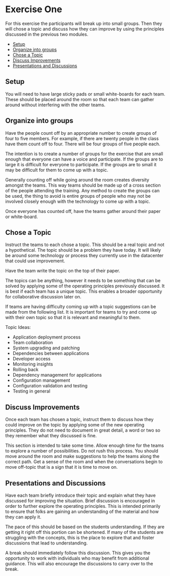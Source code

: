 ﻿# Exercise One
For this exercise the participants will break up into small groups. Then they will chose a topic and discuss how they can improve by using the principles discussed in the previous two modules.

 - [Setup](#setup)
 - [Organize into groups](#organize-into-groups)
 - [Chose a Topic](#chose-a-topic)
 - [Discuss Improvements](#discuss-improvements)
 - [Presentations and Discussions](#presentations-and-discussions)

## Setup
You will need to have large sticky pads or small white-boards for each team. These should be placed around the room so that each team can gather around without interfering with the other teams.

## Organize into groups
Have the people count off by an appropriate number to create groups of four to five members. For example, if there are twenty people in the class have them count off to four. There will be four groups of five people each.

The intention is to create a number of groups for the exercise that are small enough that everyone can have a voice and participate. If the groups are to large it is difficult for everyone to participate. If the groups are to small it may be difficult for them to come up with a topic.

Generally counting off while going around the room creates diversity amongst the teams. This way teams should be made up of a cross section of the people attending the training. Any method to create the groups can be used, the thing to avoid is entire groups of people who may not be involved closely enough with the technology to come up with a topic.

Once everyone has counted off, have the teams gather around their paper or white-board.

## Chose a Topic
Instruct the teams to each chose a topic. This should be a real topic and not a hypothetical. The topic should be a problem they have today. It will likely be around some technology or process they currently use in the datacenter that could use improvement.

Have the team write the topic on the top of their paper.

The topics can be anything, however it needs to be something that can be solved by applying some of the operating principles previously discussed. It is best if each team has a unique topic. This enables a broader opportunity for collaborative discussion later on.

If teams are having difficulty coming up with a topic suggestions can be made from the following list. It is important for teams to try and come up with their own topic so that it is relevant and meaningful to them.

Topic Ideas:
 - Application deployment process
 - Team collaboration
 - System upgrading and patching
 - Dependencies between applications
 - Developer access
 - Monitoring insights
 - Rolling back
 - Dependency management for applications
 - Configuration management
 - Configuration validation and testing
 - Testing in general

## Discuss Improvements
Once each team has chosen a topic, instruct them to discuss how they could improve on the topic by applying some of the new operating principles. They do not need to document in great detail, a word or two so they remember what they discussed is fine.

This section is intended to take some time. Allow enough time for the teams to explore a number of possibilities. Do not rush this process. You should move around the room and make suggestions to help the teams along the correct path. Get a sense of the room and when the conversations begin to move off-topic that is a sign that it is time to move on.

## Presentations and Discussions
Have each team briefly introduce their topic and explain what they have discussed for improving the situation. Brief discussion is encouraged in order to further explore the operating principles. This is intended primarily to ensure that folks are gaining an understanding of the material and how they can apply it.

The pace of this should be based on the students understanding. If they are getting it right off this portion can be shortened. If many of the students are struggling with the concepts, this is the place to explore that and foster discussions that lead to understanding.

A break should immediately follow this discussion. This gives you the opportunity to work  with individuals who may benefit from additional guidance. This will also encourage the discussions to carry over to the break.
